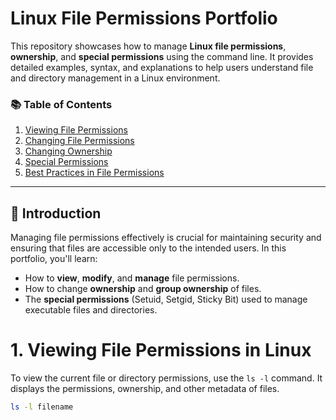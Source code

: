 # Linux File Permissions Portfolio

This repository showcases how to manage **Linux file permissions**, **ownership**, and **special permissions** using the command line. It provides detailed examples, syntax, and explanations to help users understand file and directory management in a Linux environment.

### 📚 Table of Contents
1. [Viewing File Permissions](01-view-permissions.md)
2. [Changing File Permissions](02-change-permissions.md)
3. [Changing Ownership](03-change-ownership.md)
4. [Special Permissions](04-special-permissions.md)
5. [Best Practices in File Permissions](05-best-practices.md)

---

## 🚀 Introduction

Managing file permissions effectively is crucial for maintaining security and ensuring that files are accessible only to the intended users. In this portfolio, you'll learn:

- How to **view**, **modify**, and **manage** file permissions.
- How to change **ownership** and **group ownership** of files.
- The **special permissions** (Setuid, Setgid, Sticky Bit) used to manage executable files and directories.

# 1. Viewing File Permissions in Linux

To view the current file or directory permissions, use the `ls -l` command. It displays the permissions, ownership, and other metadata of files.

```bash
ls -l filename
